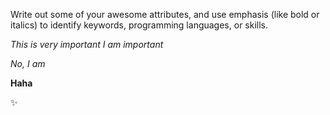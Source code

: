 Write out some of your awesome attributes, and use emphasis (like bold or italics) to identify keywords, programming languages, or skills.

*This is very important*
_I am important_

_No, *I* am_

**Haha**

:sparkles:
